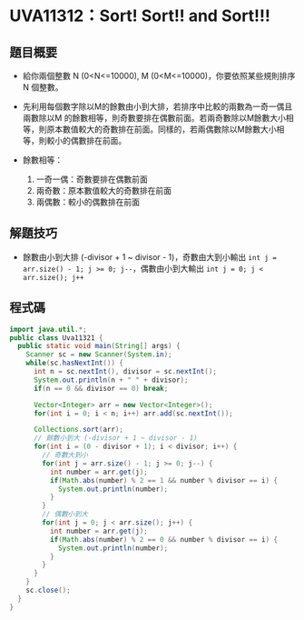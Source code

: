 # UVA11312：Sort! Sort!! and Sort!!!

## 題目概要

- 給你兩個整數 N (0<N<=10000), M (0<M<=10000)，你要依照某些規則排序 N 個整數。

- 先利用每個數字除以M的餘數由小到大排，若排序中比較的兩數為一奇一偶且兩數除以M 的餘數相等，則奇數要排在偶數前面。若兩奇數除以M餘數大小相等，則原本數值較大的奇數排在前面。同樣的，若兩偶數除以M餘數大小相等，則較小的偶數排在前面。

- 餘數相等：
  
  1. 一奇一偶：奇數要排在偶數前面
  2. 兩奇數：原本數值較大的奇數排在前面
  3. 兩偶數：較小的偶數排在前面

## 解題技巧

- 餘數由小到大排 (-divisor + 1 ~ divisor - 1)，奇數由大到小輸出 `int j = arr.size() - 1; j >= 0; j--`，偶數由小到大輸出 `int j = 0; j < arr.size(); j++`

## 程式碼

```java
import java.util.*;
public class Uva11321 {
  public static void main(String[] args) {
    Scanner sc = new Scanner(System.in);
    while(sc.hasNextInt()) {
      int n = sc.nextInt(), divisor = sc.nextInt();
      System.out.println(n + " " + divisor);
      if(n == 0 && divisor == 0) break;

      Vector<Integer> arr = new Vector<Integer>();
      for(int i = 0; i < n; i++) arr.add(sc.nextInt());

      Collections.sort(arr);
      // 餘數小到大 (-divisor + 1 ~ divisor - 1)
      for(int i = (0 - divisor + 1); i < divisor; i++) {
        // 奇數大到小
        for(int j = arr.size() - 1; j >= 0; j--) {
          int number = arr.get(j);
          if(Math.abs(number) % 2 == 1 && number % divisor == i) {
            System.out.println(number);
          }
        }
        // 偶數小到大
        for(int j = 0; j < arr.size(); j++) {
          int number = arr.get(j);
          if(Math.abs(number) % 2 == 0 && number % divisor == i) {
            System.out.println(number);
          }
        }
      }
    }
    sc.close();
  }
}
```
